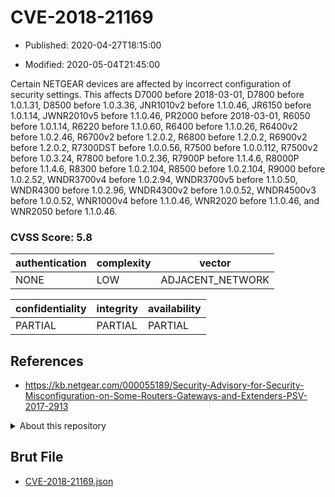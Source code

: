 # CVE-2018-21169

- Published: 2020-04-27T18:15:00

- Modified: 2020-05-04T21:45:00

Certain NETGEAR devices are affected by incorrect configuration of security settings. This affects D7000 before 2018-03-01, D7800 before 1.0.1.31, D8500 before 1.0.3.36, JNR1010v2 before 1.1.0.46, JR6150 before 1.0.1.14, JWNR2010v5 before 1.1.0.46, PR2000 before 2018-03-01, R6050 before 1.0.1.14, R6220 before 1.1.0.60, R6400 before 1.1.0.26, R6400v2 before 1.0.2.46, R6700v2 before 1.2.0.2, R6800 before 1.2.0.2, R6900v2 before 1.2.0.2, R7300DST before 1.0.0.56, R7500 before 1.0.0.112, R7500v2 before 1.0.3.24, R7800 before 1.0.2.36, R7900P before 1.1.4.6, R8000P before 1.1.4.6, R8300 before 1.0.2.104, R8500 before 1.0.2.104, R9000 before 1.0.2.52, WNDR3700v4 before 1.0.2.94, WNDR3700v5 before 1.1.0.50, WNDR4300 before 1.0.2.96, WNDR4300v2 before 1.0.0.52, WNDR4500v3 before 1.0.0.52, WNR1000v4 before 1.1.0.46, WNR2020 before 1.1.0.46, and WNR2050 before 1.1.0.46.

### CVSS Score: **5.8**

| authentication | complexity | vector |
| --- | --- | --- |
| NONE | LOW | ADJACENT_NETWORK |

| confidentiality | integrity | availability |
| --- | --- | --- |
| PARTIAL | PARTIAL | PARTIAL |

## References

* https://kb.netgear.com/000055189/Security-Advisory-for-Security-Misconfiguration-on-Some-Routers-Gateways-and-Extenders-PSV-2017-2913

<details>
<summary>About this repository</summary> 

  This repository is part of the project [Live Hack CVE](https://github.com/Live-Hack-CVE). Main website can be found [www.live-hack.org](https://www.live-hack.org) 
  
  Made by [Sn0wAlice](https://github.com/Sn0wAlice) for the people that care about security and need to have a feed of the latest CVEs. Hope you enjoy it, don't forget to star the repo and follow me on [Twitter](https://twitter.com/Sn0wAlice) and [Github](https://github.com/Sn0wAlice). And that is my [personnal website](https://www.alice-snow.me/)

  - [Home Page](https://github.com/Live-Hack-CVE)
  - [Framework](https://github.com/Live-Hack-CVE/cve-framework)
  - [CVE database](https://github.com/Live-Hack-CVE/full_database)
  - [Changelog](https://github.com/Live-Hack-CVE/Changelog)
</details>

## Brut File

* [CVE-2018-21169.json](https://raw.githubusercontent.com/Live-Hack-CVE/full_database/main/cves/2018/CVE-2018-21169.json)

